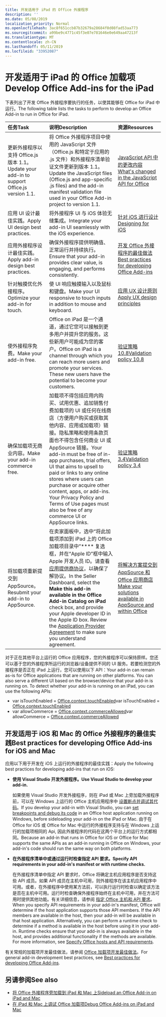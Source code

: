 ```yaml
---
title: 开发适用于 iPad 的 Office 外接程序
description: ''
ms.date: 05/08/2019
localization_priority: Normal
ms.openlocfilehash: 3ac8f651ccb87b32679a28684f0d08fad53aa773
ms.sourcegitcommit: a99be9c4771c45f3e07e781646e0e649aa47213f
ms.translationtype: MT
ms.contentlocale: zh-CN
ms.lasthandoff: 05/11/2019
ms.locfileid: "33952087"
---
```

# <a name="develop-office-add-ins-for-the-ipad"></a><span data-ttu-id="8f0fb-102">开发适用于 iPad 的 Office 加载项</span><span class="sxs-lookup"><span data-stu-id="8f0fb-102">Develop Office Add-ins for the iPad</span></span>


<span data-ttu-id="8f0fb-103">下表列出了开发 Office 外接程序要执行的任务，以使其能够在 Office for iPad 中运行。</span><span class="sxs-lookup"><span data-stu-id="8f0fb-103">The following table lists the tasks to perform to develop an Office Add-in to run in Office for iPad.</span></span>


|<span data-ttu-id="8f0fb-104">**任务**</span><span class="sxs-lookup"><span data-stu-id="8f0fb-104">**Task**</span></span>|<span data-ttu-id="8f0fb-105">**说明**</span><span class="sxs-lookup"><span data-stu-id="8f0fb-105">**Description**</span></span>|<span data-ttu-id="8f0fb-106">**资源**</span><span class="sxs-lookup"><span data-stu-id="8f0fb-106">**Resources**</span></span>|
|:-----|:-----|:-----|
|<span data-ttu-id="8f0fb-107">更新外接程序以支持 Office.js 版本 1.1。</span><span class="sxs-lookup"><span data-stu-id="8f0fb-107">Update your add-in to support Office.js version 1.1.</span></span>|<span data-ttu-id="8f0fb-108">将 Office 外接程序项目中使用的 JavaScript 文件（Office.js 和特定于应用的 .js 文件）和外接程序清单验证文件更新到版本 1.1。</span><span class="sxs-lookup"><span data-stu-id="8f0fb-108">Update the JavaScript files (Office.js and app-specific .js files) and the add-in manifest validation file used in your Office Add-in project to version 1.1.</span></span>|[<span data-ttu-id="8f0fb-109">JavaScript API 中的更改内容</span><span class="sxs-lookup"><span data-stu-id="8f0fb-109">What's changed in the JavaScript API for Office</span></span>](/office/dev/add-ins/reference/what's-changed-in-the-javascript-api-for-office)|
|<span data-ttu-id="8f0fb-110">应用 UI 设计最佳实践。</span><span class="sxs-lookup"><span data-stu-id="8f0fb-110">Apply UI design best practices.</span></span>|<span data-ttu-id="8f0fb-111">将外接程序 UI 与 iOS 体验无缝集成。</span><span class="sxs-lookup"><span data-stu-id="8f0fb-111">Integrate your add-in UI seamlessly with the iOS experience.</span></span>|[<span data-ttu-id="8f0fb-112">针对 iOS 进行设计</span><span class="sxs-lookup"><span data-stu-id="8f0fb-112">Designing for iOS</span></span>](https://developer.apple.com/library/ios/documentation/UserExperience/Conceptual/MobileHIG/)|
|<span data-ttu-id="8f0fb-113">应用外接程序设计最佳实践。</span><span class="sxs-lookup"><span data-stu-id="8f0fb-113">Apply add-in design best practices.</span></span>|<span data-ttu-id="8f0fb-114">确保外接程序提供明确值、正常运行并持续执行。</span><span class="sxs-lookup"><span data-stu-id="8f0fb-114">Ensure that your add-in provides clear value, is engaging, and performs consistently.</span></span>|[<span data-ttu-id="8f0fb-115">开发 Office 外接程序的最佳做法</span><span class="sxs-lookup"><span data-stu-id="8f0fb-115">Best practices for developing Office Add-ins</span></span>](../concepts/add-in-development-best-practices.md)|
|<span data-ttu-id="8f0fb-116">针对触摸优化外接程序。</span><span class="sxs-lookup"><span data-stu-id="8f0fb-116">Optimize your add-in for touch.</span></span>|<span data-ttu-id="8f0fb-117">使 UI 响应触摸输入以及鼠标和键盘。</span><span class="sxs-lookup"><span data-stu-id="8f0fb-117">Make your UI responsive to touch inputs in addition to mouse and keyboard.</span></span>|[<span data-ttu-id="8f0fb-118">应用 UX 设计原则</span><span class="sxs-lookup"><span data-stu-id="8f0fb-118">Apply UX design principles</span></span>](../concepts/add-in-development-best-practices.md#apply-ux-design-principles)|
|<span data-ttu-id="8f0fb-119">使外接程序免费。</span><span class="sxs-lookup"><span data-stu-id="8f0fb-119">Make your add-in free.</span></span>|<span data-ttu-id="8f0fb-p101">Office on iPad 是一个通道，通过它您可以接触到更多用户并提升您的服务。这些新用户可能成为您的客户。</span><span class="sxs-lookup"><span data-stu-id="8f0fb-p101">Office on iPad is a channel through which you can reach more users and promote your services. These new users have the potential to become your customers.</span></span>|[<span data-ttu-id="8f0fb-122">验证策略 10.8</span><span class="sxs-lookup"><span data-stu-id="8f0fb-122">Validation policy 10.8</span></span>](/office/dev/store/validation-policies#10-apps-and-add-ins-utilize-supported-capabilities)|
|<span data-ttu-id="8f0fb-123">确保加载项无商业内容。</span><span class="sxs-lookup"><span data-stu-id="8f0fb-123">Make your add-in commerce free.</span></span>|<span data-ttu-id="8f0fb-124">加载项不得包括应用内购买、试用优惠、追加销售付费加载项的 UI 或任何在线商店（方便用户购买或获取其他内容、应用或加载项）链接。隐私策略和使用条款页面也不得包含任何商业 UI 或 AppSource 链接。</span><span class="sxs-lookup"><span data-stu-id="8f0fb-124">Your add-in must be free of in-app purchases, trial offers, UI that aims to upsell to paid or links to any online stores where users can purchase or acquire other content, apps, or add-ins. Your Privacy Policy and Terms of Use pages must also be free of any commerce UI or AppSource links.</span></span>|[<span data-ttu-id="8f0fb-125">验证策略 3.4</span><span class="sxs-lookup"><span data-stu-id="8f0fb-125">Validation policy 3.4</span></span>](/office/dev/store/validation-policies#3-apps-and-add-ins-can-sell-additional-features-or-content-through-purchases-within-the-app-or-add-in)|
|<span data-ttu-id="8f0fb-126">将加载项重新提交到 AppSource。</span><span class="sxs-lookup"><span data-stu-id="8f0fb-126">Resubmit your add-in to AppSource.</span></span>|<span data-ttu-id="8f0fb-p102">在卖家面板中，选中“将此加载项添加到 iPad 上的 Office 加载项目录中”\*\*\*\* 复选框，并在“Apple ID”框中输入 Apple 开发人员 ID。请查看[应用提供商协议](https://sellerdashboard.microsoft.com/Assets/Content/Agreements/en-US/Office_Store_Seller_Agreement_20120927.htm)，以确保了解协议。</span><span class="sxs-lookup"><span data-stu-id="8f0fb-p102">In the Seller Dashboard, select the **Make this add-in available in the Office Add-in Catalog on iPad** check box, and provide your Apple developer ID in the Apple ID box. Review the [Application Provider Agreement](https://sellerdashboard.microsoft.com/Assets/Content/Agreements/en-US/Office_Store_Seller_Agreement_20120927.htm) to make sure you understand agreement.</span></span>|[<span data-ttu-id="8f0fb-129">将解决方案提交到 AppSource 和 Office 应用商店</span><span class="sxs-lookup"><span data-stu-id="8f0fb-129">Make your solutions available in AppSource and within Office</span></span>](/office/dev/store/submit-to-the-office-store)|

<span data-ttu-id="8f0fb-p103">对于正在其他平台上运行的 Office 应用程序，您的外接程序可以保持原样。您还可以基于您的外接程序所运行的浏览器/设备提供不同的 UI 服务。若要检测您的外接程序是否正在 iPad 上运行，您可以使用以下 API：</span><span class="sxs-lookup"><span data-stu-id="8f0fb-p103">Your add-in can remain as-is for Office applications that are running on other platforms. You can also serve a different UI based on the browser/device that your add-in is running on. To detect whether your add-in is running on an iPad, you can use the following APIs:</span></span>
- <span data-ttu-id="8f0fb-133">var isTouchEnabled = [Office.context.touchEnabled](/javascript/api/office/office.context#touchenabled)</span><span class="sxs-lookup"><span data-stu-id="8f0fb-133">var isTouchEnabled = [Office.context.touchEnabled](/javascript/api/office/office.context#touchenabled)</span></span>
- <span data-ttu-id="8f0fb-134">var allowCommerce = [Office.context.commerceAllowed](/javascript/api/office/office.context#commerceallowed)</span><span class="sxs-lookup"><span data-stu-id="8f0fb-134">var allowCommerce = [Office.context.commerceAllowed](/javascript/api/office/office.context#commerceallowed)</span></span>


## <a name="best-practices-for-developing-office-add-ins-for-ios-and-mac"></a><span data-ttu-id="8f0fb-135">开发适用于 iOS 和 Mac 的 Office 外接程序的最佳实践</span><span class="sxs-lookup"><span data-stu-id="8f0fb-135">Best practices for developing Office Add-ins for iOS and Mac</span></span>

<span data-ttu-id="8f0fb-136">应用以下用于开发在 iOS 上运行的外接程序的最佳实践：</span><span class="sxs-lookup"><span data-stu-id="8f0fb-136">Apply the following best practices for developing add-ins that run on iOS:</span></span>


-  <span data-ttu-id="8f0fb-137">**使用 Visual Studio 开发外接程序。**</span><span class="sxs-lookup"><span data-stu-id="8f0fb-137">**Use Visual Studio to develop your add-in.**</span></span>

    <span data-ttu-id="8f0fb-138">如果使用 Visual Studio 开发外接程序，则在 iPad 或 Mac 上旁加载外接程序前，可以在 Windows 上运行的 Office 主机应用程序中 [设置断点并调试其代码](../develop/create-and-debug-office-add-ins-in-visual-studio.md)。</span><span class="sxs-lookup"><span data-stu-id="8f0fb-138">If you develop your add-in with Visual Studio, you can [set breakpoints and debug its code](../develop/create-and-debug-office-add-ins-in-visual-studio.md) in an Office host application running on Windows, before sideloading your add-in on the iPad or Mac.</span></span> <span data-ttu-id="8f0fb-139">由于在 Office for iOS 或 Office for Mac 中运行的外接程序支持与在 Windows 上运行的加载项相同的 Api, 因此外接程序的代码在这两个平台上的运行方式都相同。</span><span class="sxs-lookup"><span data-stu-id="8f0fb-139">Because an add-in that runs in Office for iOS or Office for Mac supports the same APIs as an add-in running in Office on Windows, your add-in's code should run the same way on both platforms.</span></span>

-  <span data-ttu-id="8f0fb-140">**在外接程序清单中或通过运行时检查指定 API 要求。**</span><span class="sxs-lookup"><span data-stu-id="8f0fb-140">**Specify API requirements in your add-in's manifest or with runtime checks.**</span></span>

    <span data-ttu-id="8f0fb-p105">在外接程序清单中指定 API 要求时，Office 将确定主机应用程序是否支持这些 API 成员。如果 API 成员在主机中可用，则外接程序在该主机应用程序中可用。或者，在外接程序中使用某方法前，可以执行运行时检查以确定该方法是否在主机中可用。运行时检查确保外接程序始终在主机中可用，并在方法可用时提供其他功能。有关详细信息，请参阅 [指定 Office 主机和 API 要求](specify-office-hosts-and-api-requirements.md)。</span><span class="sxs-lookup"><span data-stu-id="8f0fb-p105">When you specify API requirements in your add-in's manifest, Office will determine if the host application supports those API members. If the API members are available in the host, then your add-in will be available in that host application. Alternatively, you can perform a runtime check to determine if a method is available in the host before using it in your add-in. Runtime checks ensure that your add-in is always available in the host, and provides additional functionality if the methods are available. For more information, see [Specify Office hosts and API requirements](specify-office-hosts-and-api-requirements.md).</span></span>

<span data-ttu-id="8f0fb-146">有关常规的加载项开发最佳做法，请参阅 [Office 加载项开发最佳做法](../concepts/add-in-development-best-practices.md)。</span><span class="sxs-lookup"><span data-stu-id="8f0fb-146">For general add-in development best practices, see [Best practices for developing Office Add-ins](../concepts/add-in-development-best-practices.md).</span></span>


## <a name="see-also"></a><span data-ttu-id="8f0fb-147">另请参阅</span><span class="sxs-lookup"><span data-stu-id="8f0fb-147">See also</span></span>

- [<span data-ttu-id="8f0fb-148">将 Office 外接程序旁加载到 iPad 和 Mac 上</span><span class="sxs-lookup"><span data-stu-id="8f0fb-148">Sideload an Office Add-in on iPad and Mac</span></span>](../testing/sideload-an-office-add-in-on-ipad-and-mac.md)  
- [<span data-ttu-id="8f0fb-149">在 iPad 和 Mac 上调试 Office 加载项</span><span class="sxs-lookup"><span data-stu-id="8f0fb-149">Debug Office Add-ins on iPad and Mac</span></span>](../testing/debug-office-add-ins-on-ipad-and-mac.md)
